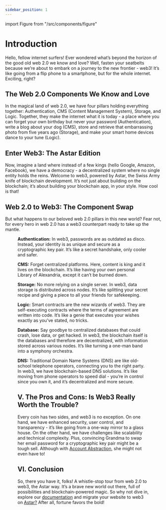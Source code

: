```yaml
---
sidebar_position: 1
---
```


import Figure from "/src/components/figure"

# Introduction

Hello, fellow internet surfers! Ever wondered what’s beyond the horizon of the good old web 2.0 we know and love? Well, fasten your seatbelts because we’re about to embark on a journey to the new frontier - web3! It’s like going from a flip phone to a smartphone, but for the whole internet. Exciting, right?

## The Web 2.0 Components We Know and Love

In the magical land of web 2.0, we have four pillars holding everything together: Authentication, CMS (Content Management System), Storage, and Logic. Together, they make the internet what it is today - a place where you can forget your own birthday but never your password (Authentication), write a blog about your dog (CMS), store and retrieve that embarrassing photo from five years ago (Storage), and make your smart home devices dance to your tune (Logic).

## Enter Web3: The Astar Edition

Now, imagine a land where instead of a few kings (hello Google, Amazon, Facebook), we have a democracy - a decentralized system where no single entity holds the reins. Welcome to web3, powered by Astar, the Swiss Army knife of blockchain development. It’s not just about building on the blockchain; it’s about building your blockchain app, in your style. How cool is that!

## Web 2.0 to Web3: The Component Swap

But what happens to our beloved web 2.0 pillars in this new world? Fear not, for every hero in web 2.0 has a web3 counterpart ready to take up the mantle.

<Figure src={require('./img/figure1.png').default } width="85%" />

**Authentication:** In web3, passwords are as outdated as disco. Instead, your identity is as unique and secure as a cryptographic key pair. It’s like a secret handshake, only cooler and safer.

**CMS:** Forget centralized platforms. Here, content is king and it lives on the blockchain. It’s like having your own personal Library of Alexandria, except it can’t be burned down.

**Storage:** No more relying on a single server. In web3, data storage is distributed across nodes. It’s like splitting your secret recipe and giving a piece to all your friends for safekeeping.

**Logic:** Smart contracts are the new wizards of web3. They are self-executing contracts where the terms of agreement are written into code. It’s like a genie that executes your wishes exactly as you’ve stated, no tricks.

**Database:** Say goodbye to centralized databases that could crash, lose data, or get hacked. In web3, the blockchain itself is the databases and therefore are decentralized, with information stored across various nodes. It’s like turning a one-man band into a symphony orchestra.

**DNS:** Traditional Domain Name Systems (DNS) are like old-school telephone operators, connecting you to the right party. In web3, we have blockchain-based DNS solutions. It’s like moving from phone operators to speed dial - you’re in control since you own it, and it’s decentralized and more secure.

## V. The Pros and Cons: Is Web3 Really Worth the Trouble?

Every coin has two sides, and web3 is no exception. On one hand, we have enhanced security, user control, and transparency - it’s like going from a one-way mirror to a glass house. On the other hand, we have challenges like scalability and technical complexity. Plus, convincing Grandma to swap her email password for a cryptographic key pair might be a tough sell. Although with [Account Abstraction](https://astar.network/blog/unraveling-the-web3-future-with-account-abstraction-38864), she might not even have to!

## VI. Conclusion

So, there you have it, folks! A whistle-stop tour from web 2.0 to web3, the Astar way. It’s a brave new world out there, full of possibilities and blockchain-powered magic. So why not dive in, explore our [documentation](https://docs.astar.network/) and migrate your website to web3 on [Astar?](https://astar.network/) After all, fortune favors the bold!

